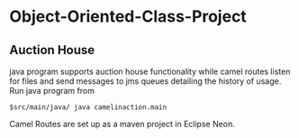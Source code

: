 # Object-Oriented-Class-Project
## Auction House
java program supports auction house functionality while camel routes listen for files and send messages to jms queues detailing the history of usage.  
Run java program from 
```
$src/main/java/ java camelinaction.main
```
Camel Routes are set up as a maven project in Eclipse Neon.